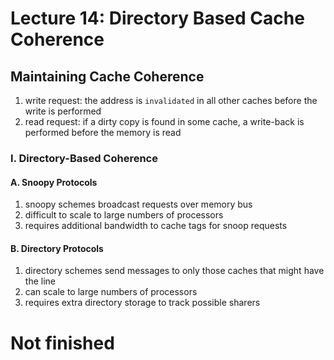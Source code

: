 # Lecture 14: Directory Based Cache Coherence
## Maintaining Cache Coherence
1. write request: the address is `invalidated` in all other caches before the write is performed
2. read request: if a dirty copy is found in some cache, a write-back is performed before the memory is read
### I. Directory-Based Coherence
#### A. Snoopy Protocols
1. snoopy schemes broadcast requests over memory bus
2. difficult to scale to large numbers of processors
3. requires additional bandwidth to cache tags for snoop requests
#### B. Directory Protocols
1. directory schemes send messages to only those caches that might have the line
2. can scale to large numbers of processors
3. requires extra directory storage to track possible sharers
# Not finished